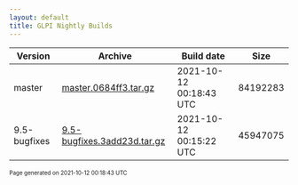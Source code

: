 ```yaml
---
layout: default
title: GLPI Nightly Builds
---
```


Version|Archive|Build date|Size
---|---|---|---
master|[master.0684ff3.tar.gz](master.0684ff3.tar.gz)|2021-10-12 00:18:43 UTC|84192283
9.5-bugfixes|[9.5-bugfixes.3add23d.tar.gz](9.5-bugfixes.3add23d.tar.gz)|2021-10-12 00:15:22 UTC|45947075

<font size="1">Page generated on 2021-10-12 00:18:43 UTC</font>
